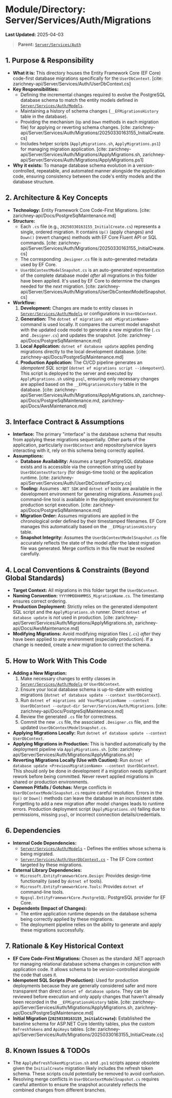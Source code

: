 # Module/Directory: Server/Services/Auth/Migrations

**Last Updated:** 2025-04-03

> **Parent:** [`Server/Services/Auth`](../README.md)

## 1. Purpose & Responsibility

* **What it is:** This directory houses the Entity Framework Core (EF Core) code-first database migrations specifically for the `UserDbContext`. [cite: zarichney-api/Server/Services/Auth/UserDbContext.cs]
* **Key Responsibilities:**
   * Defining the incremental changes required to evolve the PostgreSQL database schema to match the entity models defined in [`Server/Services/Auth/Models`](../Models/README.md).
   * Maintaining a history of schema changes (`__EFMigrationsHistory` table in the database).
   * Providing the mechanism (`Up` and `Down` methods in each migration file) for applying or reverting schema changes. [cite: zarichney-api/Server/Services/Auth/Migrations/20250330163155_InitialCreate.cs]
   * Includes helper scripts (`ApplyMigrations.sh`, `ApplyMigrations.ps1`) for managing migration application. [cite: zarichney-api/Server/Services/Auth/Migrations/ApplyMigrations.sh, zarichney-api/Server/Services/Auth/Migrations/ApplyMigrations.ps1]
* **Why it exists:** To manage database schema evolution in a version-controlled, repeatable, and automated manner alongside the application code, ensuring consistency between the code's entity models and the database structure.

## 2. Architecture & Key Concepts

* **Technology:** Entity Framework Core Code-First Migrations. [cite: zarichney-api/Docs/PostgreSqlMaintenance.md]
* **Structure:**
   * Each `.cs` file (e.g., `20250330163155_InitialCreate.cs`) represents a single, ordered migration. It contains `Up()` (apply changes) and `Down()` (revert changes) methods with EF Core Fluent API or SQL commands. [cite: zarichney-api/Server/Services/Auth/Migrations/20250330163155_InitialCreate.cs]
   * The corresponding `.Designer.cs` file is auto-generated metadata used by EF Core.
   * `UserDbContextModelSnapshot.cs` is an auto-generated representation of the complete database model *after* all migrations in this folder have been applied. It's used by EF Core to determine the changes needed for the *next* migration. [cite: zarichney-api/Server/Services/Auth/Migrations/UserDbContextModelSnapshot.cs]
* **Workflow:**
   1.  **Development:** Changes are made to entity classes in [`Server/Services/Auth/Models`](../Models/README.md) or configurations in `UserDbContext`.
   2.  **Generation:** The `dotnet ef migrations add <MigrationName>` command is used locally. It compares the current model snapshot with the updated code model to generate a new migration file (`.cs` and `.Designer.cs`) and updates the snapshot. [cite: zarichney-api/Docs/PostgreSqlMaintenance.md]
   3.  **Local Application:** `dotnet ef database update` applies pending migrations directly to the local development database. [cite: zarichney-api/Docs/PostgreSqlMaintenance.md]
   4.  **Production Application:** The CI/CD pipeline generates an *idempotent SQL script* (`dotnet ef migrations script --idempotent`). This script is deployed to the server and executed by `ApplyMigrations.sh` using `psql`, ensuring only necessary changes are applied based on the `__EFMigrationsHistory` table in the database. [cite: zarichney-api/Server/Services/Auth/Migrations/ApplyMigrations.sh, zarichney-api/Docs/PostgreSqlMaintenance.md, zarichney-api/Docs/AwsMaintenance.md]

## 3. Interface Contract & Assumptions

* **Interface:** The primary "interface" is the database schema that results from applying these migrations sequentially. Other parts of the application, particularly `UserDbContext` and repository/service layers interacting with it, rely on this schema being correctly applied.
* **Assumptions:**
   * **Database Availability:** Assumes a target PostgreSQL database exists and is accessible via the connection string used by `UserDbContextFactory` (for design-time tools) or the application runtime. [cite: zarichney-api/Server/Services/Auth/UserDbContextFactory.cs]
   * **Tooling:** Assumes `.NET SDK` and `dotnet ef` tools are available in the development environment for generating migrations. Assumes `psql` command-line tool is available in the deployment environment for production script execution. [cite: zarichney-api/Docs/PostgreSqlMaintenance.md]
   * **Migration Order:** Assumes migrations are applied in the chronological order defined by their timestamped filenames. EF Core manages this automatically based on the `__EFMigrationsHistory` table.
   * **Snapshot Integrity:** Assumes the `UserDbContextModelSnapshot.cs` file accurately reflects the state of the model *after* the latest migration file was generated. Merge conflicts in this file must be resolved carefully.

## 4. Local Conventions & Constraints (Beyond Global Standards)

* **Target Context:** All migrations in this folder target the `UserDbContext`.
* **Naming Convention:** `YYYYMMDDHHMMSS_MigrationName.cs`. The timestamp ensures correct ordering.
* **Production Deployment:** Strictly relies on the generated idempotent SQL script and the `ApplyMigrations.sh` runner. Direct `dotnet ef database update` is *not* used in production. [cite: zarichney-api/Server/Services/Auth/Migrations/ApplyMigrations.sh, zarichney-api/Docs/AwsMaintenance.md]
* **Modifying Migrations:** Avoid modifying migration files (`.cs`) *after* they have been applied to any environment (especially production). If a change is needed, create a *new* migration to correct the schema.

## 5. How to Work With This Code

* **Adding a New Migration:**
   1. Make necessary changes to entity classes in [`Server/Services/Auth/Models`](../Models/README.md) or `UserDbContext`.
   2. Ensure your local database schema is up-to-date with existing migrations (`dotnet ef database update --context UserDbContext`).
   3. Run `dotnet ef migrations add YourMigrationName --context UserDbContext --output-dir Server/Services/Auth/Migrations`. [cite: zarichney-api/Docs/PostgreSqlMaintenance.md]
   4. Review the generated `.cs` file for correctness.
   5. Commit the new `.cs` file, the associated `.Designer.cs` file, and the updated `UserDbContextModelSnapshot.cs`.
* **Applying Migrations Locally:** Run `dotnet ef database update --context UserDbContext`.
* **Applying Migrations in Production:** This is handled automatically by the deployment pipeline via `ApplyMigrations.sh`. [cite: zarichney-api/Server/Services/Auth/Migrations/ApplyMigrations.sh]
* **Reverting Migrations Locally (Use with Caution):** Run `dotnet ef database update <PreviousMigrationName> --context UserDbContext`. This should only be done in development if a migration needs significant rework before being committed. Never revert applied migrations in shared or production environments.
* **Common Pitfalls / Gotchas:** Merge conflicts in `UserDbContextModelSnapshot.cs` require careful resolution. Errors in the `Up()` or `Down()` methods can leave the database in an inconsistent state. Forgetting to add a new migration after model changes leads to runtime errors. Production deployment script (`ApplyMigrations.sh`) failing due to permissions, missing `psql`, or incorrect connection details/credentials.

## 6. Dependencies

* **Internal Code Dependencies:**
   * [`Server/Services/Auth/Models`](../Models/README.md) - Defines the entities whose schema is being migrated.
   * [`Server/Services/Auth/UserDbContext.cs`](../UserDbContext.cs) - The EF Core context targeted by these migrations.
* **External Library Dependencies:**
   * `Microsoft.EntityFrameworkCore.Design`: Provides design-time functionality (used by `dotnet ef` tools).
   * `Microsoft.EntityFrameworkCore.Tools`: Provides `dotnet ef` command-line tools.
   * `Npgsql.EntityFrameworkCore.PostgreSQL`: PostgreSQL provider for EF Core.
* **Dependents (Impact of Changes):**
   * The entire application runtime depends on the database schema being correctly applied by these migrations.
   * The deployment pipeline relies on the ability to generate and apply these migrations successfully.

## 7. Rationale & Key Historical Context

* **EF Core Code-First Migrations:** Chosen as the standard .NET approach for managing relational database schema changes in conjunction with application code. It allows schema to be version-controlled alongside the code that uses it.
* **Idempotent SQL Scripts (Production):** Used for production deployments because they are generally considered safer and more transparent than direct `dotnet ef database update`. They can be reviewed before execution and only apply changes that haven't already been recorded in the `__EFMigrationsHistory` table. [cite: zarichney-api/Server/Services/Auth/Migrations/ApplyMigrations.sh, zarichney-api/Docs/PostgreSqlMaintenance.md]
* **Initial Migration (`20250330163155_InitialCreate`):** Established the baseline schema for ASP.NET Core Identity tables, plus the custom `RefreshTokens` and `ApiKeys` tables. [cite: zarichney-api/Server/Services/Auth/Migrations/20250330163155_InitialCreate.cs]

## 8. Known Issues & TODOs

* The `ApplyRefreshTokenMigration.sh` and `.ps1` scripts appear obsolete given the `InitialCreate` migration likely includes the refresh token schema. These scripts could potentially be removed to avoid confusion.
* Resolving merge conflicts in `UserDbContextModelSnapshot.cs` requires careful attention to ensure the snapshot accurately reflects the combined changes from different branches.